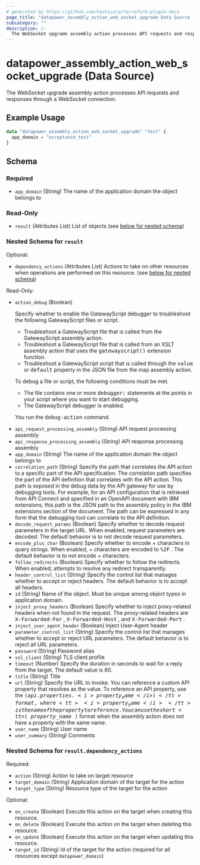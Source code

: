 ```yaml
---
# generated by https://github.com/hashicorp/terraform-plugin-docs
page_title: "datapower_assembly_action_web_socket_upgrade Data Source - terraform-provider-datapower"
subcategory: ""
description: |-
  The WebSocket upgrade assembly action processes API requests and responses through a WebSocket connection.
---
```


# datapower_assembly_action_web_socket_upgrade (Data Source)

The WebSocket upgrade assembly action processes API requests and responses through a WebSocket connection.

## Example Usage

```terraform
data "datapower_assembly_action_web_socket_upgrade" "test" {
  app_domain = "acceptance_test"
}
```

<!-- schema generated by tfplugindocs -->
## Schema

### Required

- `app_domain` (String) The name of the application domain the object belongs to

### Read-Only

- `result` (Attributes List) List of objects (see [below for nested schema](#nestedatt--result))

<a id="nestedatt--result"></a>
### Nested Schema for `result`

Optional:

- `dependency_actions` (Attributes List) Actions to take on other resources when operations are performed on this resource. (see [below for nested schema](#nestedatt--result--dependency_actions))

Read-Only:

- `action_debug` (Boolean) <p>Specify whether to enable the GatewayScript debugger to troubleshoot the following GatewayScript files or script.</p><ul><li>Troubleshoot a GatewayScript file that is called from the GatewayScript assembly action.</li><li>Troubleshoot a GatewayScript file that is called from an XSLT assembly action that uses the <tt>gatewayscript()</tt> extension function.</li><li>Troubleshoot a GatewayScript script that is called through the <tt>value</tt> or <tt>default</tt> property in the JSON file from the map assembly action.</li></ul><p>To debug a file or script, the following conditions must be met.</p><ul><li>The file contains one or more <tt>debugger;</tt> statements at the points in your script where you want to start debugging.</li><li>The GatewayScript debugger is enabled.</li></ul><p>You run the <tt>debug-action</tt> command.</p>
- `api_request_processing_assembly` (String) API request processing assembly
- `api_response_processing_assembly` (String) API response processing assembly
- `app_domain` (String) The name of the application domain the object belongs to
- `correlation_path` (String) Specify the path that correlates the API action to a specific part of the API specification. The correlation path specifies the part of the API definition that correlates with the API action. This path is exposed in the debug data by the API gateway for use by debugging tools. For example, for an API configuration that is retrieved from API Connect and specified in an OpenAPI document with IBM extensions, this path is the JSON path to the assembly policy in the IBM extensions section of the document. The path can be expressed in any form that the debugging tool can correlate to the API definition.
- `decode_request_params` (Boolean) Specify whether to decode request parameters in the target URL. When enabled, request parameters are decoded. The default behavior is to not decode request parameters.
- `encode_plus_char` (Boolean) Specify whether to encode + characters in query strings. When enabled, + characters are encoded to <tt>%2F</tt> . The default behavior is to not encode + characters.
- `follow_redirects` (Boolean) Specify whether to follow the redirects. When enabled, attempts to resolve any redirect transparently.
- `header_control_list` (String) Specify the control list that manages whether to accept or reject headers. The default behavior is to accept all headers.
- `id` (String) Name of the object. Must be unique among object types in application domain.
- `inject_proxy_headers` (Boolean) Specify whether to inject proxy-related headers when not found in the request. The proxy-related headers are <tt>X-Forwarded-For</tt> , <tt>X-Forwarded-Host</tt> , and <tt>X-Forwarded-Port</tt> .
- `inject_user_agent_header` (Boolean) Inject User-Agent header
- `parameter_control_list` (String) Specify the control list that manages whether to accept or reject URL parameters. The default behavior is to reject all URL parameters.
- `password` (String) Password alias
- `ssl_client` (String) TLS client profile
- `timeout` (Number) Specify the duration in seconds to wait for a reply from the target. The default value is 60.
- `title` (String) Title
- `url` (String) Specify the URL to invoke. You can reference a custom API property that resolves as the value. To reference an API property, use the <tt>$(api.properties. <i>property_name</i> )</tt> format, where <tt><i>property_name</i></tt> is the name of the property to reference. You can use the short <tt>$( <i>property_name</i> )</tt> format when the assembly action does not have a property with the same name.
- `user_name` (String) User name
- `user_summary` (String) Comments

<a id="nestedatt--result--dependency_actions"></a>
### Nested Schema for `result.dependency_actions`

Required:

- `action` (String) Action to take on target resource
- `target_domain` (String) Application domain of the target for the action
- `target_type` (String) Resource type of the target for the action

Optional:

- `on_create` (Boolean) Execute this action on the target when creating this resource.
- `on_delete` (Boolean) Execute this action on the target when deleting this resource.
- `on_update` (Boolean) Execute this action on the target when updating this resource.
- `target_id` (String) Id of the target for the action (required for all resources except `datapower_domain`)
